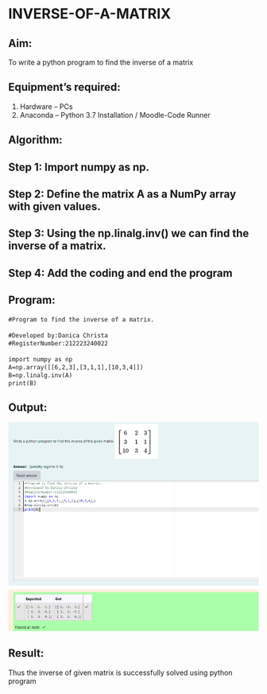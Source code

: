 # INVERSE-OF-A-MATRIX
## Aim:
To write a python program to find the inverse of a matrix
## Equipment’s required:
1. 	Hardware – PCs
2. 	Anaconda – Python 3.7 Installation / Moodle-Code Runner
## Algorithm:
## Step 1: Import numpy as np.
## Step 2: Define the matrix A as a NumPy array with given values.
## Step 3: Using the np.linalg.inv() we can find the inverse of a matrix.
## Step 4: Add the coding and end the program

## Program:
```
#Program to find the inverse of a matrix.

#Developed by:Danica Christa
#RegisterNumber:212223240022

import numpy as np
A=np.array([[6,2,3],[3,1,1],[10,3,4]])
B=np.linalg.inv(A)
print(B)
```
## Output:

![alt text](<Screenshot 2024-04-10 192906.png>)

## Result:
Thus the inverse of given matrix is successfully solved using python program

